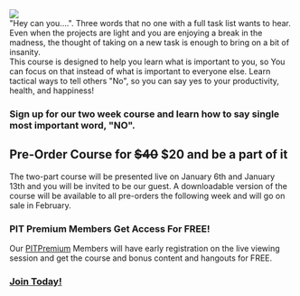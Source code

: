<div class="flex section" style="align-items: center;">
<div>
<img src="https://i.imgur.com/EQiriTD.png">
</div>
<div style="width: 500px;">
"Hey can you....". Three words that no one with a full task list wants to hear. Even when the projects are light and you are enjoying a break in the madness, the thought of taking on a new task is enough to bring on a bit of insanity.
</div>
</div>
<div class="section">
This course is designed to help you learn what is important to you, so You can focus on that instead of what is important to everyone else. Learn tactical ways to tell others "No", so you can say yes to your productivity, health, and happiness!

<h3>Sign up for our two week course and learn how to say single most important word, "NO". </h3>
</div>


<div class="section">
<div class="center" style="width: 500px;">
<h2 class="">Pre-Order Course for <strike>$40</strike> $20 and be a part of it</h2>
The two-part course will be presented live on January 6th and January 13th and you will be invited to be our guest. A downloadable version of the course will be available to all pre-orders the following week and will go on sale in February.


<form action="/buy/say-no" method="POST" class="center">
<script
  src="https://checkout.stripe.com/checkout.js" class="stripe-button"
  data-key="pk_test_to8rSn0qxOTqmikle4oyu2ld"
  data-amount="2000"
  data-name="Productivity in Tech"
  data-description="Say No Course"
  data-image=""
  data-locale="auto"
  data-label = "Pre-Order (Coming Soon)">
</script>
</form>

</div>

<div class="center" style="width: 500px">
<h3>PIT Premium Members Get Access For FREE!</h3>	
Our <a href="/join" class="black">PITPremium</a> Members will have early registration on the live viewing session and get the course and bonus content and hangouts for FREE.
	<h3><a href="/join" class="blue">Join Today!</a></h3>
</div>
</div>
